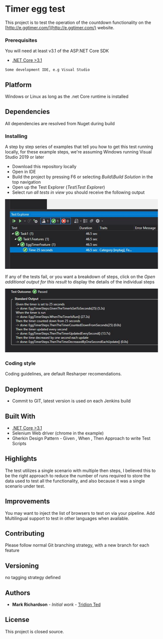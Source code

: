 # Timer egg test

This project is to test the operation of the countdown functionality on the [http://e.ggtimer.com/](http://e.ggtimer.com/) website.



### Prerequisites

You will need at least v3.1 of the ASP.NET Core SDK

* [.NET Core >3.1](https://dotnet.microsoft.com/download)
```
Some development IDE, e.g Visual Studio
```
## Platform
Windows or Linux as long as the .net Core runtime is installed

## Dependencies
All dependencies are resolved from Nuget during build

### Installing

A step by step series of examples that tell you how to get this test running locally, for these example steps, we're assuming Windows running Visual Studio 2019 or later

* Download this repository locally
* Open in IDE
* Build the project by pressing F6 or selecting *Build\Build Solution* in the top navigation
* Open up the Test Explorer (*Test\Test Explorer*)
* Select *run all tests in view* you should receive the following output



![Run all tests in view](readmeImages/runTests.JPG)

If any of the tests fail, or you want a breakdown of steps, click on the *Open additional output for this result* to display the details of the individual steps


![Open additional output for this result](readmeImages/additionalOutput.JPG)

### Coding style

Coding guidelines, are default Resharper recomendations.

## Deployment

* Commit to GIT, latest version is used on each Jenkins build

## Built With

* [.NET Core >3.1](https://dotnet.microsoft.com/download)
* Selenium Web driver (chrome in the example)
* Gherkin Design Pattern - Given , When , Then Approach to write Test Scripts

## Highlights
The test utilizes a single scenario with multiple then steps, I believed this to be the right approach to reduce the number of runs required to store the data used to test all the functionality, and also because it was a single scenario under test.

## Improvements
You may want to inject the list of browsers to test on via your pipeline.
Add Multilingual support to test in other languages when available.

## Contributing

Please follow normal Git branching strategy, with a new branch for each feature

## Versioning

no tagging strategy defined

## Authors

* **Mark Richardson** - *Initial work* - [Tridion Ted](https://twitter.com/tridionted)


## License

This project is closed source.

